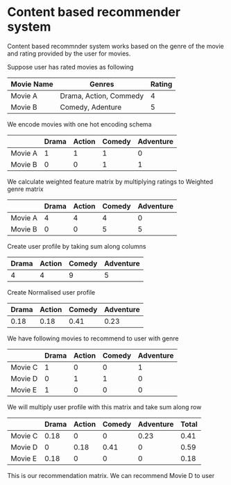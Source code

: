 # Content based recommender system

Content based recommnder system works based on the genre of the movie and rating provided by the user for movies.

Suppose user has rated movies as following

|Movie Name  | Genres   | Rating | 
|------------- | ------------- | ------|
|Movie A  | Drama, Action, Commedy |  4 |
|Movie B  | Comedy, Adenture | 5 |

We encode movies with one hot encoding schema


|         | Drama | Action  | Comedy | Adventure |
|---------|-------|---------|--------|-----------|
| Movie A | 1     | 1       | 1      | 0         |
| Movie B | 0     | 0       | 1      | 1         |


We calculate weighted feature matrix by multiplying ratings to Weighted genre matrix

|         | Drama | Action  | Comedy | Adventure |
|---------|-------|---------|--------|-----------|
| Movie A | 4     | 4       | 4      | 0         |
| Movie B | 0     | 0       | 5      | 5         |

Create user profile by taking sum along columns

| Drama | Action  | Comedy | Adventure |
|---------|-------|---------|--------|
| 4     | 4       | 9      | 5         |


Create Normalised user profile

| Drama | Action  | Comedy | Adventure |
|-------|---------|--------|-----------|
 | 0.18  | 0.18    | 0.41   | 0.23      |
 
We have following movies to recommend to user with genre

|         | Drama | Action  | Comedy | Adventure |
|---------|-------|---------|--------|-----------|
| Movie C | 1     | 0       | 0      | 1         |
| Movie D | 0     | 1       | 1      | 0         |
| Movie E | 1     | 0       | 0      | 0         |

We will multiply user profile with this matrix and take sum along row

|         | Drama | Action  | Comedy | Adventure | Total 
|---------|-------|---------|--------|-----------| ------|
| Movie C | 0.18  | 0       | 0      | 0.23      | 0.41  |
| Movie D | 0     | 0.18    | 0.41   | 0         | 0.59 |
| Movie E | 0.18  | 0       | 0      | 0         | 0.18 |

This is our recommendation matrix. We can recommend Movie D to user
